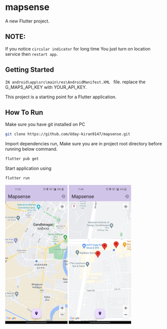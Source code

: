 # mapsense

A new Flutter project.
## NOTE:
If you notice ```circular indicator``` for long time You just turn on location service then ```restart app```.

## Getting Started
  ```IN android\app\src\main\res\AndroidManifest.XML ``` file.
  replace the G_MAPS_API_KEY with YOUR_API_KEY.
  
This project is a starting point for a Flutter application.
## How To Run
Make sure you have git installed on PC

```bash
git clone https://github.com/Uday-kiran9147/mapsense.git
```
Import dependencies run, Make sure you are in project root directory before running below command.
```bash 
flutter pub get
```
Start application using 
```bash 
flutter run
```

<img src="Screenshot_2024-03-25-23-23-02-87_044249b73410b96760cbce24b1415d4d.jpg" width=200>  <img src="Screenshot_2024-03-25-23-44-03-33_044249b73410b96760cbce24b1415d4d.jpg" width=200>



